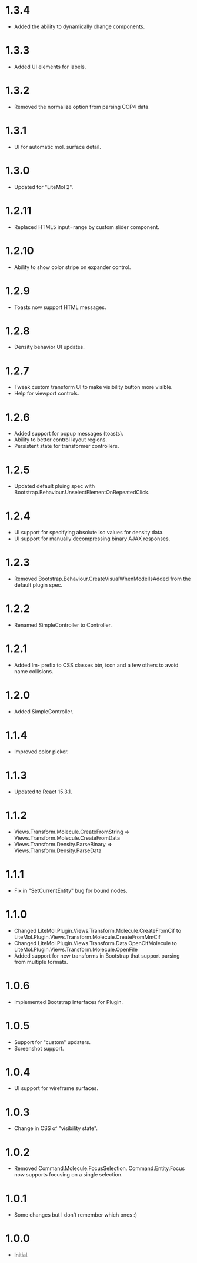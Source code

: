 ﻿# 1.3.4
* Added the ability to dynamically change components.

# 1.3.3
* Added UI elements for labels.

# 1.3.2
* Removed the normalize option from parsing CCP4 data.

# 1.3.1
* UI for automatic mol. surface detail.

# 1.3.0
* Updated for "LiteMol 2".

# 1.2.11
* Replaced HTML5 input=range by custom slider component.

# 1.2.10
* Ability to show color stripe on expander control.

# 1.2.9
* Toasts now support HTML messages.

# 1.2.8
* Density behavior UI updates.

# 1.2.7
* Tweak custom transform UI to make visibility button more visible.
* Help for viewport controls.

# 1.2.6
* Added support for popup messages (toasts).
* Ability to better control layout regions.
* Persistent state for transformer controllers.

# 1.2.5
* Updated default pluing spec with Bootstrap.Behaviour.UnselectElementOnRepeatedClick.

# 1.2.4
* UI support for specifying absolute iso values for density data.
* UI support for manually decompressing binary AJAX responses.

# 1.2.3
* Removed Bootstrap.Behaviour.CreateVisualWhenModelIsAdded from the default plugin spec.

# 1.2.2
* Renamed SimpleController to Controller.

# 1.2.1
* Added lm- prefix to CSS classes btn, icon and a few others to avoid name collisions.

# 1.2.0
* Added SimpleController.

# 1.1.4
* Improved color picker.

# 1.1.3
* Updated to React 15.3.1.

# 1.1.2
* Views.Transform.Molecule.CreateFromString => Views.Transform.Molecule.CreateFromData
* Views.Transform.Density.ParseBinary => Views.Transform.Density.ParseData

# 1.1.1
* Fix in "SetCurrentEntity" bug for bound nodes.

# 1.1.0
* Changed LiteMol.Plugin.Views.Transform.Molecule.CreateFromCif to LiteMol.Plugin.Views.Transform.Molecule.CreateFromMmCif
* Changed LiteMol.Plugin.Views.Transform.Data.OpenCifMolecule to LiteMol.Plugin.Views.Transform.Molecule.OpenFile
* Added support for new transforms in Bootstrap that support parsing from multiple formats.

# 1.0.6
* Implemented Bootstrap interfaces for Plugin.

# 1.0.5
* Support for "custom" updaters.
* Screenshot support.

# 1.0.4
* UI support for wireframe surfaces.

# 1.0.3
* Change in CSS of "visibility state".

# 1.0.2
* Removed Command.Molecule.FocusSelection. Command.Entity.Focus now supports focusing on a single selection.

# 1.0.1
* Some changes but I don't remember which ones :)

# 1.0.0
* Initial.